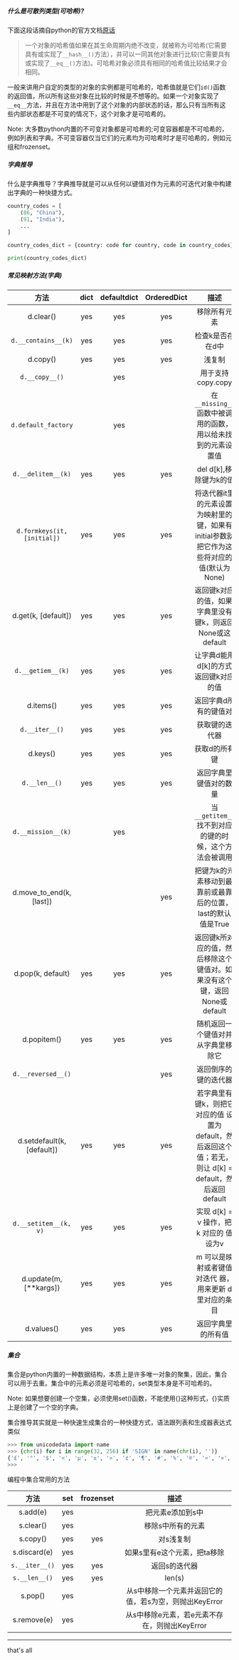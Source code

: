 ##### 什么是可散列类型(可哈希)?

下面这段话摘自python的官方文档[原话](https://docs.python.org/zh-cn/3/glossary.html#term-hashable)

> 一个对象的哈希值如果在其生命周期内绝不改变，就被称为可哈希(它需要具有或实现了`__hash__()`方法），并可以一同其他对象进行比较(它需要具有或实现了`__eq__()`方法)。可哈希对象必须具有相同的哈希值比较结果才会相同。

一般来讲用户自定的类型的对象的实例都是可哈希的，哈希值就是它们`id()`函数的返回值，所以所有这些对象在比较的时候是不想等的。如果一个对象实现了`__eq__`方法，并且在方法中用到了这个对象的内部状态的话，那么只有当所有这些内部状态都是不可变的情况下，这个对象才是可哈希的。

Note: 大多数python内置的不可变对象都是可哈希的;可变容器都是不可哈希的，例如列表和字典。不可变容器仅当它们的元素均为可哈希时才是可哈希的，例如元组和frozenset。

##### 字典推导

什么是字典推导？字典推导就是可以从任何以键值对作为元素的可迭代对象中构建出字典的一种快捷方式。

```python
country_codes = [
    (86, "China"),
    (91, "India"),
    ...
]

country_codes_dict = {country: code for country, code in country_codes}

print(country_codes_dict)
```

##### 常见映射方法(字典)

|            方法             | dict | defaultdict | OrderedDict |                             描述                             |
| :-------------------------: | :--: | :---------: | :---------: | :----------------------------------------------------------: |
|          d.clear()          | yes  |     yes     |     yes     |                         移除所有元素                         |
|     `d.__contains__(k)`     | yes  |     yes     |     yes     |                       检查k是否存在d中                       |
|          d.copy()           | yes  |     yes     |     yes     |                            浅复制                            |
|       `d.__copy__()`        |      |     yes     |             |                      用于支持copy.copy                       |
|     `d.default_factory`     |      |     yes     |             | 在`__missing__`函数中被调用的函数，用以给未找到的元素设置值  |
|     `d.__delitem__(k)`      | yes  |     yes     |     yes     |                    del d[k],移除键为k的值                    |
| `d.formkeys(it, [initial])` | yes  |     yes     |     yes     | 将迭代器it里的元素设置为映射里的键，如果有initial参数就把它作为这些将对应的值(默认为None) |
|     d.get(k, [default])     | yes  |     yes     |     yes     |  返回键k对应的值，如果字典里没有键k，则返回None或这default   |
|      `d.__getiem__(k)`      | yes  |     yes     |     yes     |             让字典d能用d[k]的方式返回键k对应的值             |
|          d.items()          | yes  |     yes     |     yes     |                    返回字典d所有的键值对                     |
|       `d.__iter__()`        | yes  |     yes     |     yes     |                        获取键的迭代器                        |
|          d.keys()           | yes  |     yes     |     yes     |                        获取d的所有键                         |
|        `d.__len__()`        | yes  |     yes     |     yes     |                    返回字典里键值对的数量                    |
|     `d.__mission__(k)`      |      |     yes     |             |    当`__getitem__`找不到对应的键的时候，这个方法会被调用     |
|  d.move_to_end(k, [last])   |      |             |     yes     | 把键为k的元素移动到最靠前或最靠后的位置，last的默认值是True  |
|      d.pop(k, default)      | yes  |     yes     |     yes     | 返回键k所对应的值，然后移除这个键值对。如果没有这个键，返回None或default |
|         d.popitem()         | yes  |     yes     |     yes     |              随机返回一个键值对并从字典里移除它              |
|     `d.__reversed__()`      |      |             |     yes     |                     返回倒序的键的迭代器                     |
| d.setdefault(k, [default])  | yes  |     yes     |     yes     | 若字典里有键k，则把它对应的值 设置为 default，然后返回这个 值；若无，则让 d[k] = default，然后返回 default |
|   `d.__setitem__(k, v) `    | yes  |     yes     |     yes     |           实现 d[k] = v 操作，把 k 对应的 值设为v            |
|   d.update(m, [**kargs])    | yes  |     yes     |     yes     |    m 可以是映射或者键值对迭代 器，用来更新 d 里对应的条目    |
|         d.values()          | yes  |     yes     |     yes     |                      返回字典里的所有值                      |

##### 集合

集合是python内置的一种数据结构，本质上是许多唯一对象的聚集，因此，集合可以用于去重。集合中的元素必须是可哈希的，set类型本身是不可哈希的。

Note: 如果想要创建一个空集，必须使用set()函数，不能使用{}这种形式，{}实质上是创建了一个空的字典。

集合推导其实就是一种快速生成集合的一种快捷方式，语法跟列表和生成器表达式类似

```python
>>> from unicodedata import name
>>> {chr(i) for i in range(32, 256) if 'SIGN' in name(chr(i), '')}
{'£', '°', '$', '<', 'µ', '±', '>', '¢', '¶', '#', '%', '®', '¤', '×', '¬', '©', '§', '=', '÷', '+', '¥'}
>>> 
```

编程中集合常用的方法

|      方法      | set  | frozenset |                          描述                          |
| :------------: | :--: | :-------: | :----------------------------------------------------: |
|    s.add(e)    | yes  |           |                    把元素e添加到s中                    |
|   s.clear()    | yes  |           |                   移除s中所有的元素                    |
|    s.copy()    | yes  |    yes    |                       对s浅复制                        |
|  s.discard(e)  | yes  |           |              如果s里有e这个元素，把ta移除              |
| `s.__iter__()` | yes  |    yes    |                     返回s的迭代器                      |
| `s.__len__()`  | yes  |    yes    |                         len(s)                         |
|    s.pop()     | yes  |           | 从s中移除一个元素并返回它的值，若s为空，则抛出KeyError |
|  s.remove(e)   | yes  |           |     从s中移除e元素，若e元素不存在，则抛出KeyError      |











----

that's all